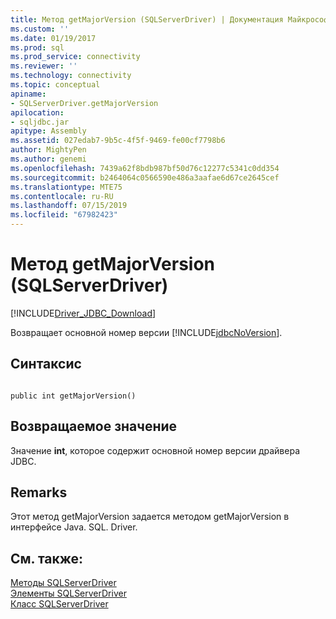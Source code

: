 ```yaml
---
title: Метод getMajorVersion (SQLServerDriver) | Документация Майкрософт
ms.custom: ''
ms.date: 01/19/2017
ms.prod: sql
ms.prod_service: connectivity
ms.reviewer: ''
ms.technology: connectivity
ms.topic: conceptual
apiname:
- SQLServerDriver.getMajorVersion
apilocation:
- sqljdbc.jar
apitype: Assembly
ms.assetid: 027edab7-9b5c-4f5f-9469-fe00cf7798b6
author: MightyPen
ms.author: genemi
ms.openlocfilehash: 7439a62f8bdb987bf50d76c12277c5341c0dd354
ms.sourcegitcommit: b2464064c0566590e486a3aafae6d67ce2645cef
ms.translationtype: MTE75
ms.contentlocale: ru-RU
ms.lasthandoff: 07/15/2019
ms.locfileid: "67982423"
---
```

# <a name="getmajorversion-method-sqlserverdriver"></a>Метод getMajorVersion (SQLServerDriver)
[!INCLUDE[Driver_JDBC_Download](../../../includes/driver_jdbc_download.md)]

  Возвращает основной номер версии [!INCLUDE[jdbcNoVersion](../../../includes/jdbcnoversion_md.md)].  
  
## <a name="syntax"></a>Синтаксис  
  
```  
  
public int getMajorVersion()  
```  
  
## <a name="return-value"></a>Возвращаемое значение  
 Значение **int**, которое содержит основной номер версии драйвера JDBC.  
  
## <a name="remarks"></a>Remarks  
 Этот метод getMajorVersion задается методом getMajorVersion в интерфейсе Java. SQL. Driver.  
  
## <a name="see-also"></a>См. также:  
 [Методы SQLServerDriver](../../../connect/jdbc/reference/sqlserverdriver-methods.md)   
 [Элементы SQLServerDriver](../../../connect/jdbc/reference/sqlserverdriver-members.md)   
 [Класс SQLServerDriver](../../../connect/jdbc/reference/sqlserverdriver-class.md)  
  
  
